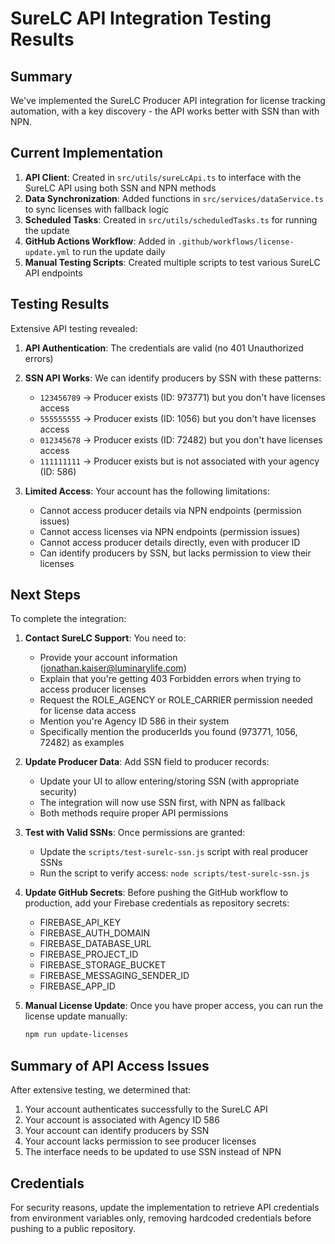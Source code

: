 # SureLC API Integration Testing Results

## Summary

We've implemented the SureLC Producer API integration for license tracking automation, with a key discovery - the API works better with SSN than with NPN.

## Current Implementation

1. **API Client**: Created in `src/utils/sureLcApi.ts` to interface with the SureLC API using both SSN and NPN methods
2. **Data Synchronization**: Added functions in `src/services/dataService.ts` to sync licenses with fallback logic
3. **Scheduled Tasks**: Created in `src/utils/scheduledTasks.ts` for running the update
4. **GitHub Actions Workflow**: Added in `.github/workflows/license-update.yml` to run the update daily
5. **Manual Testing Scripts**: Created multiple scripts to test various SureLC API endpoints

## Testing Results

Extensive API testing revealed:

1. **API Authentication**: The credentials are valid (no 401 Unauthorized errors)

2. **SSN API Works**: We can identify producers by SSN with these patterns:
   - `123456789` → Producer exists (ID: 973771) but you don't have licenses access 
   - `555555555` → Producer exists (ID: 1056) but you don't have licenses access
   - `012345678` → Producer exists (ID: 72482) but you don't have licenses access
   - `111111111` → Producer exists but is not associated with your agency (ID: 586)

3. **Limited Access**: Your account has the following limitations:
   - Cannot access producer details via NPN endpoints (permission issues)
   - Cannot access licenses via NPN endpoints (permission issues)
   - Cannot access producer details directly, even with producer ID
   - Can identify producers by SSN, but lacks permission to view their licenses

## Next Steps

To complete the integration:

1. **Contact SureLC Support**: You need to:
   - Provide your account information (jonathan.kaiser@luminarylife.com)
   - Explain that you're getting 403 Forbidden errors when trying to access producer licenses
   - Request the ROLE_AGENCY or ROLE_CARRIER permission needed for license data access
   - Mention you're Agency ID 586 in their system
   - Specifically mention the producerIds you found (973771, 1056, 72482) as examples

2. **Update Producer Data**: Add SSN field to producer records:
   - Update your UI to allow entering/storing SSN (with appropriate security)
   - The integration will now use SSN first, with NPN as fallback
   - Both methods require proper API permissions

3. **Test with Valid SSNs**: Once permissions are granted:
   - Update the `scripts/test-surelc-ssn.js` script with real producer SSNs
   - Run the script to verify access: `node scripts/test-surelc-ssn.js`

4. **Update GitHub Secrets**: Before pushing the GitHub workflow to production, add your Firebase credentials as repository secrets:
   - FIREBASE_API_KEY
   - FIREBASE_AUTH_DOMAIN
   - FIREBASE_DATABASE_URL
   - FIREBASE_PROJECT_ID
   - FIREBASE_STORAGE_BUCKET
   - FIREBASE_MESSAGING_SENDER_ID
   - FIREBASE_APP_ID

5. **Manual License Update**: Once you have proper access, you can run the license update manually:

   ```bash
   npm run update-licenses
   ```

## Summary of API Access Issues

After extensive testing, we determined that:

1. Your account authenticates successfully to the SureLC API
2. Your account is associated with Agency ID 586
3. Your account can identify producers by SSN
4. Your account lacks permission to see producer licenses
5. The interface needs to be updated to use SSN instead of NPN

## Credentials

For security reasons, update the implementation to retrieve API credentials from environment variables only, removing hardcoded credentials before pushing to a public repository. 
